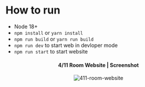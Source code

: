 # How to run
- Node 18+
- ```npm install``` or ```yarn install```
- ```npm run build``` or ```yarn run build```
- ```npm run dev``` to start web in devloper mode
- ```npm run start``` to start website

<h4 align="center">4/11 Room Website | Screenshot</h4>
<p align="center"> <img src="https://raw.githubusercontent.com/MANNEZ4966/my-storage/main/image/Screenshot.png?token=GHSAT0AAAAAACQHEOQKPM7G6TQBVQC57ZZYZTNUYDA" alt="411-room-website" /> </p>



